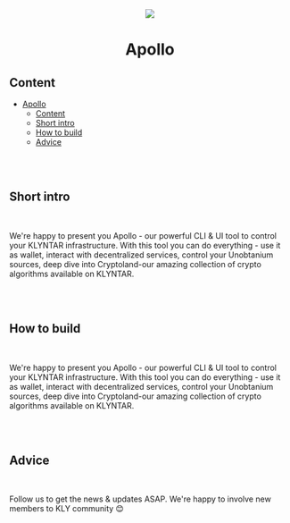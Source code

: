 
<div align="center">

<img src="https://user-images.githubusercontent.com/53381472/174458851-d6cbe7cd-3696-48ef-8839-975f061e393f.png">

# Apollo

</div>

## Content

- [Apollo](#apollo)
  - [Content](#content)
  - [Short intro <a name = "intro"></a>](#short-intro-)
  - [How to build <a name = "build"></a>](#how-to-build-)
  - [Advice <a name = "advice"></a>](#advice-)

<br/><br/>

## Short intro <a name = "intro"></a>
<br/>
<p>
We're happy to present you Apollo - our powerful CLI & UI tool to control your KLYNTAR infrastructure. With this tool you can do everything - use it as wallet, interact with decentralized services, control your Unobtanium sources, deep dive into Cryptoland-our amazing collection of crypto algorithms available on KLYNTAR.
</p>

<br/><br/>

## How to build <a name = "build"></a>
<br/>
<p>
We're happy to present you Apollo - our powerful CLI & UI tool to control your KLYNTAR infrastructure. With this tool you can do everything - use it as wallet, interact with decentralized services, control your Unobtanium sources, deep dive into Cryptoland-our amazing collection of crypto algorithms available on KLYNTAR.
</p>

<br/><br/>

## Advice <a name = "advice"></a>
<br/>
<p>
Follow us to get the news & updates ASAP. We're happy to involve new members to KLY community 😊
</p>